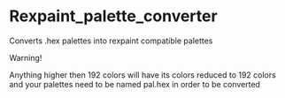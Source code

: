 # Rexpaint_palette_converter
Converts .hex palettes into rexpaint compatible palettes

Warning! 

Anything higher then 192 colors will have its colors reduced to 192 colors and your palettes need to be named pal.hex in order to be converted

